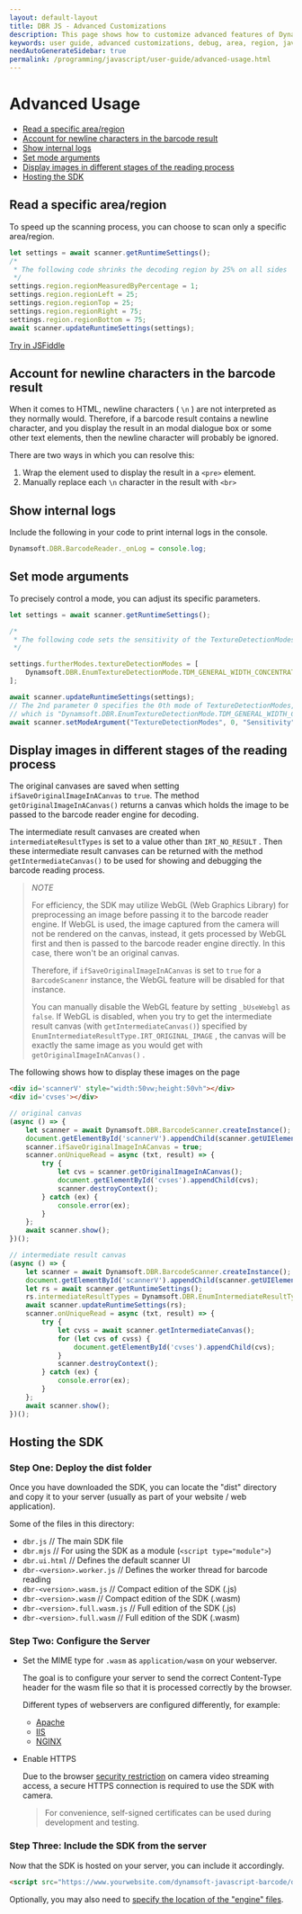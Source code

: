 ```yaml
---
layout: default-layout
title: DBR JS - Advanced Customizations
description: This page shows how to customize advanced features of Dynamsoft Barcode Reader JavaScript SDK.
keywords: user guide, advanced customizations, debug, area, region, javascript, js
needAutoGenerateSidebar: true
permalink: /programming/javascript/user-guide/advanced-usage.html
---
```


# Advanced Usage

* [Read a specific area/region](#read-a-specific-arearegion)
* [Account for newline characters in the barcode result](#account-for-newline-characters-in-the-barcode-result)
* [Show internal logs](#show-internal-logs)
* [Set mode arguments](#set-mode-arguments)
* [Display images in different stages of the reading process](#display-images-in-different-stages-of-the-reading-process)
* [Hosting the SDK](#hosting-the-sdk)

## Read a specific area/region

To speed up the scanning process, you can choose to scan only a specific area/region.

```javascript
let settings = await scanner.getRuntimeSettings();
/*
 * The following code shrinks the decoding region by 25% on all sides
 */
settings.region.regionMeasuredByPercentage = 1;
settings.region.regionLeft = 25;
settings.region.regionTop = 25;
settings.region.regionRight = 75;
settings.region.regionBottom = 75;
await scanner.updateRuntimeSettings(settings);
```

[Try in JSFiddle](https://jsfiddle.net/DynamsoftTeam/taykq592/)

## Account for newline characters in the barcode result

When it comes to HTML, newline characters ( `\n` ) are not interpreted as they normally would. Therefore, if a barcode result contains a newline character, and you display the result in an modal dialogue box or some other text elements, then the newline character will probably be ignored.

There are two ways in which you can resolve this:

1. Wrap the element used to display the result in a `<pre>` element.
2. Manually replace each `\n` character in the result with `<br>`

## Show internal logs

Include the following in your code to print internal logs in the console.

```javascript
Dynamsoft.DBR.BarcodeReader._onLog = console.log;
```

## Set mode arguments

To precisely control a mode, you can adjust its specific parameters.

```javascript
let settings = await scanner.getRuntimeSettings();

/*
 * The following code sets the sensitivity of the TextureDetectionModes to 9
 */

settings.furtherModes.textureDetectionModes = [
    Dynamsoft.DBR.EnumTextureDetectionMode.TDM_GENERAL_WIDTH_CONCENTRATION, 0, 0, 0, 0, 0, 0, 0
];

await scanner.updateRuntimeSettings(settings);
// The 2nd parameter 0 specifies the 0th mode of TextureDetectionModes, 
// which is "Dynamsoft.DBR.EnumTextureDetectionMode.TDM_GENERAL_WIDTH_CONCENTRATION" in this case.
await scanner.setModeArgument("TextureDetectionModes", 0, "Sensitivity", "9");
```

## Display images in different stages of the reading process

The original canvases are saved when setting `ifSaveOriginalImageInACanvas` to `true`. The method `getOriginalImageInACanvas()` returns a canvas which holds the image to be passed to the barcode reader engine for decoding. 

The intermediate result canvases are created when `intermediateResultTypes` is set to a value other than `IRT_NO_RESULT` . Then these intermediate result canvases can be returned with the method `getIntermediateCanvas()` to be used for showing and debugging the barcode reading process. 

> *NOTE*
>  
> For efficiency, the SDK may utilize WebGL (Web Graphics Library) for preprocessing an image before passing it to the barcode reader engine. If WebGL is used, the image captured from the camera will not be rendered on the canvas, instead, it gets processed by WebGL first and then is passed to the barcode reader engine directly. In this case, there won't be an original canvas.
> 
> Therefore, if `ifSaveOriginalImageInACanvas` is set to `true` for a `BarcodeScanenr` instance, the WebGL feature will be disabled for that instance.
>
> You can manually disable the WebGL feature by setting `_bUseWebgl` as `false`. If WebGL is disabled, when you try to get the intermediate result canvas (with `getIntermediateCanvas()`) specified by `EnumIntermediateResultType.IRT_ORIGINAL_IMAGE` , the canvas will be exactly the same image as you would get with `getOriginalImageInACanvas()` .

The following shows how to display these images on the page

```html
<div id='scannerV' style="width:50vw;height:50vh"></div>
<div id='cvses'></div>
```

```javascript
// original canvas
(async () => {
    let scanner = await Dynamsoft.DBR.BarcodeScanner.createInstance();
    document.getElementById('scannerV').appendChild(scanner.getUIElement());
    scanner.ifSaveOriginalImageInACanvas = true;
    scanner.onUniqueRead = async (txt, result) => {
        try {
            let cvs = scanner.getOriginalImageInACanvas();
            document.getElementById('cvses').appendChild(cvs);
            scanner.destroyContext();
        } catch (ex) {
            console.error(ex);
        }
    };
    await scanner.show();
})();
```

```javascript
// intermediate result canvas
(async () => {
    let scanner = await Dynamsoft.DBR.BarcodeScanner.createInstance();
    document.getElementById('scannerV').appendChild(scanner.getUIElement());
    let rs = await scanner.getRuntimeSettings();
    rs.intermediateResultTypes = Dynamsoft.DBR.EnumIntermediateResultType.IRT_ORIGINAL_IMAGE;
    await scanner.updateRuntimeSettings(rs);
    scanner.onUniqueRead = async (txt, result) => {
        try {
            let cvss = await scanner.getIntermediateCanvas();
            for (let cvs of cvss) {
                document.getElementById('cvses').appendChild(cvs);
            }
            scanner.destroyContext();
        } catch (ex) {
            console.error(ex);
        }
    };
    await scanner.show();
})();
```

## Hosting the SDK

### Step One: Deploy the dist folder

Once you have downloaded the SDK, you can locate the "dist" directory and copy it to your server (usually as part of your website / web application). 

Some of the files in this directory:

* `dbr.js` // The main SDK file
* `dbr.mjs` // For using the SDK as a module (`<script type="module">`)
* `dbr.ui.html` // Defines the default scanner UI
* `dbr-<version>.worker.js` // Defines the worker thread for barcode reading
* `dbr-<version>.wasm.js` // Compact edition of the SDK (.js)
* `dbr-<version>.wasm` // Compact edition of the SDK (.wasm)
* `dbr-<version>.full.wasm.js` // Full edition of the SDK (.js)
* `dbr-<version>.full.wasm` // Full edition of the SDK (.wasm)

### Step Two: Configure the Server

* Set the MIME type for `.wasm` as `application/wasm` on your webserver.
  
  The goal is to configure your server to send the correct Content-Type header for the wasm file so that it is processed correctly by the browser.

  Different types of webservers are configured differently, for example:

  + <a target="_blank" href="https://developer.mozilla.org/en-US/docs/Learn/Server-side/Apache_Configuration_htaccess#media_types_and_character_encodings" title="Apache">Apache</a>
  + <a target="_blank" href="https://docs.microsoft.com/en-us/iis/configuration/system.webserver/staticcontent/mimemap" title="IIS">IIS</a>
  + <a target="_blank" href="https://www.nginx.com/resources/wiki/start/topics/examples/full/#mime-types" title="NGINX">NGINX</a>

* Enable HTTPS

  Due to the browser <a target="_blank" href="https://developer.mozilla.org/en-US/docs/Web/Security/Secure_Contexts" title="security restriction">security restriction</a> on camera video streaming access, a secure HTTPS connection is required to use the SDK with camera.

  > For convenience, self-signed certificates can be used during development and testing.

### Step Three: Include the SDK from the server

Now that the SDK is hosted on your server, you can include it accordingly.

```html
<script src="https://www.yourwebsite.com/dynamsoft-javascript-barcode/dist/dbr.js"></script>
```

Optionally, you may also need to [specify the location of the "engine" files](index.md#specify-the-location-of-the-engine-files).
